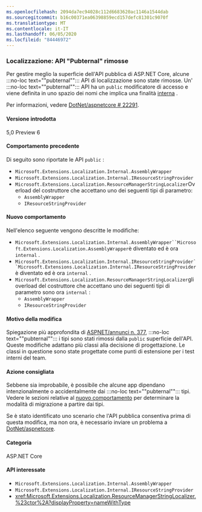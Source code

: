 ```yaml
---
ms.openlocfilehash: 2094da7ec94028c112d6683620ac1146a1544dab
ms.sourcegitcommit: b16c00371ea06398859ecd157defc81301c9070f
ms.translationtype: MT
ms.contentlocale: it-IT
ms.lasthandoff: 06/05/2020
ms.locfileid: "84446972"
---
```

### <a name="localization-pubternal-apis-removed"></a>Localizzazione: API "Pubternal" rimosse

Per gestire meglio la superficie dell'API pubblica di ASP.NET Core, alcune :::no-loc text="\"pubternal\""::: API di localizzazione sono state rimosse. Un' :::no-loc text="\"pubternal\""::: API ha un `public` modificatore di accesso e viene definita in uno spazio dei nomi che implica una finalità [interna](/dotnet/csharp/language-reference/keywords/internal) .

Per informazioni, vedere [DotNet/aspnetcore # 22291](https://github.com/dotnet/aspnetcore/issues/22291).

#### <a name="version-introduced"></a>Versione introdotta

5,0 Preview 6

#### <a name="old-behavior"></a>Comportamento precedente

Di seguito sono riportate le API `public` :

- `Microsoft.Extensions.Localization.Internal.AssemblyWrapper`
- `Microsoft.Extensions.Localization.Internal.IResourceStringProvider`
- `Microsoft.Extensions.Localization.ResourceManagerStringLocalizer`Overload del costruttore che accettano uno dei seguenti tipi di parametro:
  - `AssemblyWrapper`
  - `IResourceStringProvider`

#### <a name="new-behavior"></a>Nuovo comportamento

Nell'elenco seguente vengono descritte le modifiche:

- `Microsoft.Extensions.Localization.Internal.AssemblyWrapper``Microsoft.Extensions.Localization.AssemblyWrapper`è diventato ed è ora `internal` .
- `Microsoft.Extensions.Localization.Internal.IResourceStringProvider``Microsoft.Extensions.Localization.Internal.IResourceStringProvider`è diventato ed è ora `internal` .
- `Microsoft.Extensions.Localization.ResourceManagerStringLocalizer`gli overload del costruttore che accettano uno dei seguenti tipi di parametro sono ora `internal` :
  - `AssemblyWrapper`
  - `IResourceStringProvider`

#### <a name="reason-for-change"></a>Motivo della modifica

Spiegazione più approfondita di [ASPNET/annunci n. 377](https://github.com/aspnet/Announcements/issues/377#issue-473651882), :::no-loc text="\"pubternal\""::: i tipi sono stati rimossi dalla `public` superficie dell'API. Queste modifiche adattano più classi alla decisione di progettazione. Le classi in questione sono state progettate come punti di estensione per i test interni del team.

#### <a name="recommended-action"></a>Azione consigliata

Sebbene sia improbabile, è possibile che alcune app dipendano intenzionalmente o accidentalmente dai :::no-loc text="\"pubternal\""::: tipi. Vedere le sezioni relative al [nuovo comportamento](#new-behavior) per determinare la modalità di migrazione a partire dai tipi.

Se è stato identificato uno scenario che l'API pubblica consentiva prima di questa modifica, ma non ora, è necessario inviare un problema a [DotNet/aspnetcore](https://github.com/dotnet/aspnetcore/issues).

#### <a name="category"></a>Categoria

ASP.NET Core

#### <a name="affected-apis"></a>API interessate

- `Microsoft.Extensions.Localization.Internal.AssemblyWrapper`
- `Microsoft.Extensions.Localization.Internal.IResourceStringProvider`
- <xref:Microsoft.Extensions.Localization.ResourceManagerStringLocalizer.%23ctor%2A?displayProperty=nameWithType>

<!--

#### Affected APIs

- `T:Microsoft.Extensions.Localization.Internal.AssemblyWrapper`
- `T:Microsoft.Extensions.Localization.Internal.IResourceStringProvider`
- `Overload:Microsoft.Extensions.Localization.ResourceManagerStringLocalizer.#ctor`

-->
